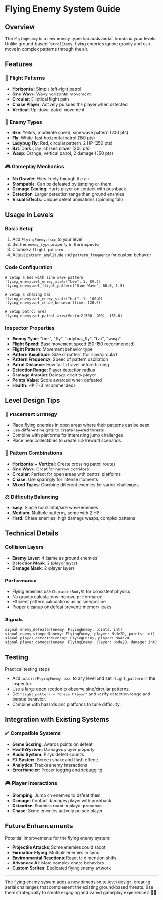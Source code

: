 # Flying Enemy System Guide

## Overview

The `FlyingEnemy` is a new enemy type that adds aerial threats to your levels. Unlike ground-based `PatrolEnemy`, flying enemies ignore gravity and can move in complex patterns through the air.

## Features

### 🎯 **Flight Patterns**
- **Horizontal**: Simple left-right patrol
- **Sine Wave**: Wavy horizontal movement
- **Circular**: Elliptical flight path
- **Chase Player**: Actively pursues the player when detected
- **Vertical**: Up-down patrol movement

### 🐝 **Enemy Types**
- **Bee**: Yellow, moderate speed, sine wave pattern (200 pts)
- **Fly**: White, fast horizontal patrol (150 pts)
- **Ladybug Fly**: Red, circular pattern, 2 HP (250 pts)
- **Bat**: Dark gray, chases player (300 pts)
- **Wasp**: Orange, vertical patrol, 2 damage (350 pts)

### 🎮 **Gameplay Mechanics**
- **No Gravity**: Flies freely through the air
- **Stompable**: Can be defeated by jumping on them
- **Damage Dealing**: Hurts player on contact with pushback
- **Detection**: Larger detection range than ground enemies
- **Visual Effects**: Unique defeat animations (spinning fall)

## Usage in Levels

### Basic Setup
1. Add `FlyingEnemy.tscn` to your level
2. Set the `enemy_type` property in the inspector
3. Choose a `flight_pattern`
4. Adjust `pattern_amplitude` and `pattern_frequency` for custom behavior

### Code Configuration
```gdscript
# Setup a bee with sine wave pattern
flying_enemy.set_enemy_stats("bee", 1, 80.0)
flying_enemy.set_flight_pattern("Sine Wave", 60.0, 1.5)

# Setup a chasing bat
flying_enemy.set_enemy_stats("bat", 1, 100.0)
flying_enemy.set_chase_behavior(true, 120.0)

# Setup patrol area
flying_enemy.set_patrol_area(Vector2(500, 200), 150.0)
```

### Inspector Properties
- **Enemy Type**: "bee", "fly", "ladybug_fly", "bat", "wasp"
- **Flight Speed**: Base movement speed (50-150 recommended)
- **Flight Pattern**: Movement behavior type
- **Pattern Amplitude**: Size of pattern (for sine/circular)
- **Pattern Frequency**: Speed of pattern oscillation
- **Patrol Distance**: How far to travel before turning
- **Detection Range**: Player detection radius
- **Damage Amount**: Damage dealt to player
- **Points Value**: Score awarded when defeated
- **Health**: HP (1-3 recommended)

## Level Design Tips

### 🎯 **Placement Strategy**
- Place flying enemies in open areas where their patterns can be seen
- Use different heights to create layered threats
- Combine with platforms for interesting jump challenges
- Place near collectibles to create risk/reward scenarios

### 🎨 **Pattern Combinations**
- **Horizontal + Vertical**: Create crossing patrol routes
- **Sine Wave**: Great for narrow corridors
- **Circular**: Perfect for open areas with central platforms
- **Chase**: Use sparingly for intense moments
- **Mixed Types**: Combine different enemies for varied challenges

### ⚖️ **Difficulty Balancing**
- **Easy**: Single horizontal/sine wave enemies
- **Medium**: Multiple patterns, some with 2 HP
- **Hard**: Chase enemies, high damage wasps, complex patterns

## Technical Details

### Collision Layers
- **Enemy Layer**: 4 (same as ground enemies)
- **Detection Mask**: 2 (player layer)
- **Damage Mask**: 2 (player layer)

### Performance
- Flying enemies use `CharacterBody2D` for consistent physics
- No gravity calculations improve performance
- Efficient pattern calculations using sine/cosine
- Proper cleanup on defeat prevents memory leaks

### Signals
```gdscript
signal enemy_defeated(enemy: FlyingEnemy, points: int)
signal enemy_stomped(enemy: FlyingEnemy, player: Node2D, points: int)
signal player_detected(enemy: FlyingEnemy, player: Node2D)
signal player_damaged(enemy: FlyingEnemy, player: Node2D, damage: int)
```

## Testing

Practical testing steps:
- Add `actors/FlyingEnemy.tscn` to any level and set `flight_pattern` in the inspector.
- Use a large open section to observe sine/circular patterns.
- Set `flight_pattern = "Chase Player"` and verify detection range and pursue behavior.
- Combine with hazards and platforms to tune difficulty.

## Integration with Existing Systems

### ✅ **Compatible Systems**
- **Game Scoring**: Awards points on defeat
- **HealthSystem**: Damages player properly
- **Audio System**: Plays defeat sounds
- **FX System**: Screen shake and flash effects
- **Analytics**: Tracks enemy interactions
- **ErrorHandler**: Proper logging and debugging

### 🎮 **Player Interactions**
- **Stomping**: Jump on enemies to defeat them
- **Damage**: Contact damages player with pushback
- **Detection**: Enemies react to player presence
- **Chase**: Some enemies actively pursue player

## Future Enhancements

Potential improvements for the flying enemy system:
- **Projectile Attacks**: Some enemies could shoot
- **Formation Flying**: Multiple enemies in sync
- **Environmental Reactions**: React to dimension shifts
- **Advanced AI**: More complex chase behaviors
- **Custom Sprites**: Dedicated flying enemy artwork

---

The flying enemy system adds a new dimension to level design, creating aerial challenges that complement the existing ground-based threats. Use them strategically to create engaging and varied gameplay experiences! 🐝✨
